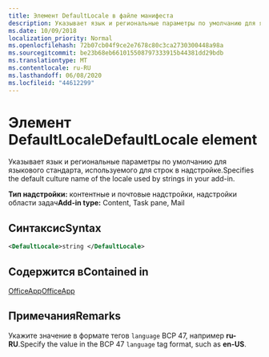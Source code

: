 ```yaml
---
title: Элемент DefaultLocale в файле манифеста
description: Указывает язык и региональные параметры по умолчанию для языкового стандарта, используемого для строк в надстройке.
ms.date: 10/09/2018
localization_priority: Normal
ms.openlocfilehash: 72b07cb04f9ce2e7678c80c3ca2730300448a98a
ms.sourcegitcommit: be23b68eb661015508797333915b44381dd29bdb
ms.translationtype: MT
ms.contentlocale: ru-RU
ms.lasthandoff: 06/08/2020
ms.locfileid: "44612299"
---
```

# <a name="defaultlocale-element"></a><span data-ttu-id="26e0a-103">Элемент DefaultLocale</span><span class="sxs-lookup"><span data-stu-id="26e0a-103">DefaultLocale element</span></span>

<span data-ttu-id="26e0a-104">Указывает язык и региональные параметры по умолчанию для языкового стандарта, используемого для строк в надстройке.</span><span class="sxs-lookup"><span data-stu-id="26e0a-104">Specifies the default culture name of the locale used by strings in your add-in.</span></span>

<span data-ttu-id="26e0a-105">**Тип надстройки:** контентные и почтовые надстройки, надстройки области задач</span><span class="sxs-lookup"><span data-stu-id="26e0a-105">**Add-in type:** Content, Task pane, Mail</span></span>

## <a name="syntax"></a><span data-ttu-id="26e0a-106">Синтаксис</span><span class="sxs-lookup"><span data-stu-id="26e0a-106">Syntax</span></span>

```XML
<DefaultLocale>string </DefaultLocale>
```

## <a name="contained-in"></a><span data-ttu-id="26e0a-107">Содержится в</span><span class="sxs-lookup"><span data-stu-id="26e0a-107">Contained in</span></span>

[<span data-ttu-id="26e0a-108">OfficeApp</span><span class="sxs-lookup"><span data-stu-id="26e0a-108">OfficeApp</span></span>](officeapp.md)

## <a name="remarks"></a><span data-ttu-id="26e0a-109">Примечания</span><span class="sxs-lookup"><span data-stu-id="26e0a-109">Remarks</span></span>

<span data-ttu-id="26e0a-110">Укажите значение в формате тегов `language` BCP 47, например **ru-RU**.</span><span class="sxs-lookup"><span data-stu-id="26e0a-110">Specify the value in the BCP 47  `language` tag format, such as **en-US**.</span></span>


